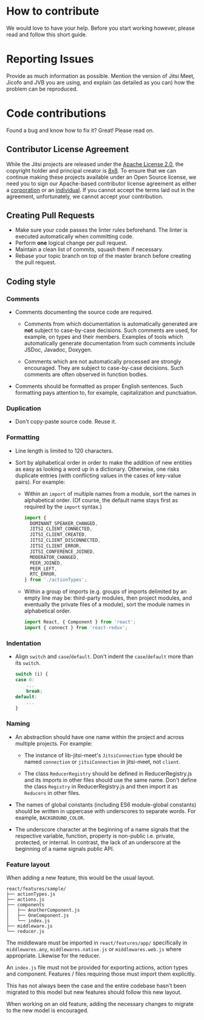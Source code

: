 # How to contribute

We would love to have your help. Before you start working however, please read
and follow this short guide.

# Reporting Issues

Provide as much information as possible. Mention the version of Jitsi Meet,
Jicofo and JVB you are using, and explain (as detailed as you can) how the
problem can be reproduced.

# Code contributions

Found a bug and know how to fix it? Great! Please read on.

## Contributor License Agreement

While the Jitsi projects are released under the
[Apache License 2.0](https://github.com/jitsi/jitsi-meet/blob/master/LICENSE), the copyright
holder and principal creator is [8x8](https://www.8x8.com/). To
ensure that we can continue making these projects available under an Open Source license,
we need you to sign our Apache-based contributor
license agreement as either a [corporation](https://jitsi.org/ccla) or an
[individual](https://jitsi.org/icla). If you cannot accept the terms laid out
in the agreement, unfortunately, we cannot accept your contribution.

## Creating Pull Requests

- Make sure your code passes the linter rules beforehand. The linter is executed
  automatically when committing code.
- Perform **one** logical change per pull request.
- Maintain a clean list of commits, squash them if necessary.
- Rebase your topic branch on top of the master branch before creating the pull
  request.

## Coding style

### Comments

- Comments documenting the source code are required.

  - Comments from which documentation is automatically generated are **not**
    subject to case-by-case decisions. Such comments are used, for example, on
    types and their members. Examples of tools which automatically generate
    documentation from such comments include JSDoc, Javadoc, Doxygen.

  - Comments which are not automatically processed are strongly encouraged. They
    are subject to case-by-case decisions. Such comments are often observed in
    function bodies.

- Comments should be formatted as proper English sentences. Such formatting pays
  attention to, for example, capitalization and punctuation.

### Duplication

- Don't copy-paste source code. Reuse it.

### Formatting

- Line length is limited to 120 characters.

- Sort by alphabetical order in order to make the addition of new entities as
  easy as looking a word up in a dictionary. Otherwise, one risks duplicate
  entries (with conflicting values in the cases of key-value pairs). For
  example:

  - Within an `import` of multiple names from a module, sort the names in
    alphabetical order. (Of course, the default name stays first as required by
    the `import` syntax.)

    ```javascript
    import {
      DOMINANT_SPEAKER_CHANGED,
      JITSI_CLIENT_CONNECTED,
      JITSI_CLIENT_CREATED,
      JITSI_CLIENT_DISCONNECTED,
      JITSI_CLIENT_ERROR,
      JITSI_CONFERENCE_JOINED,
      MODERATOR_CHANGED,
      PEER_JOINED,
      PEER_LEFT,
      RTC_ERROR,
    } from './actionTypes';
    ```

  - Within a group of imports (e.g. groups of imports delimited by an empty line
    may be: third-party modules, then project modules, and eventually the
    private files of a module), sort the module names in alphabetical order.

    ```javascript
    import React, { Component } from 'react';
    import { connect } from 'react-redux';
    ```

### Indentation

- Align `switch` and `case`/`default`. Don't indent the `case`/`default` more
  than its `switch`.

  ```javascript
  switch (i) {
  case 0:
      ...
      break;
  default:
      ...
  }
  ```

### Naming

- An abstraction should have one name within the project and across multiple
  projects. For example:

  - The instance of lib-jitsi-meet's `JitsiConnection` type should be named
    `connection` or `jitsiConnection` in jitsi-meet, not `client`.

  - The class `ReducerRegistry` should be defined in ReducerRegistry.js and its
    imports in other files should use the same name. Don't define the class
    `Registry` in ReducerRegistry.js and then import it as `Reducers` in other
    files.

- The names of global constants (including ES6 module-global constants) should
  be written in uppercase with underscores to separate words. For example,
  `BACKGROUND_COLOR`.

- The underscore character at the beginning of a name signals that the
  respective variable, function, property is non-public i.e. private, protected,
  or internal. In contrast, the lack of an underscore at the beginning of a name
  signals public API.

### Feature layout

When adding a new feature, this would be the usual layout.

```
react/features/sample/
├── actionTypes.js
├── actions.js
├── components
│   ├── AnotherComponent.js
│   ├── OneComponent.js
│   └── index.js
├── middleware.js
└── reducer.js
```

The middleware must be imported in `react/features/app/` specifically
in `middlewares.any`, `middlewares.native.js` or `middlewares.web.js` where appropriate.
Likewise for the reducer.

An `index.js` file must not be provided for exporting actions, action types and
component. Features / files requiring those must import them explicitly.

This has not always been the case and the entire codebase hasn't been migrated to
this model but new features should follow this new layout.

When working on an old feature, adding the necessary changes to migrate to the new
model is encouraged.

